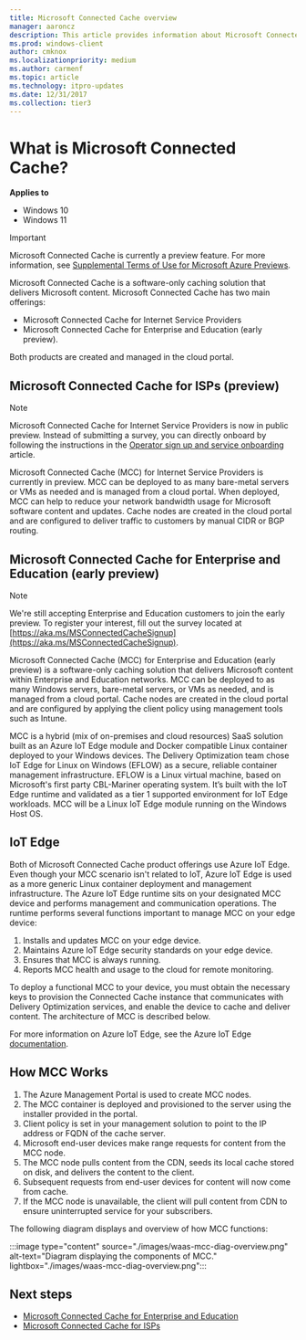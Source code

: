 ```yaml
---
title: Microsoft Connected Cache overview
manager: aaroncz
description: This article provides information about Microsoft Connected Cache (MCC), a software-only caching solution.
ms.prod: windows-client
author: cmknox
ms.localizationpriority: medium
ms.author: carmenf
ms.topic: article
ms.technology: itpro-updates
ms.date: 12/31/2017
ms.collection: tier3
---
```


# What is Microsoft Connected Cache?

**Applies to**

- Windows 10
- Windows 11

> [!IMPORTANT]
> Microsoft Connected Cache is currently a preview feature. For more information, see [Supplemental Terms of Use for Microsoft Azure Previews](https://azure.microsoft.com/support/legal/preview-supplemental-terms/).

Microsoft Connected Cache is a software-only caching solution that delivers Microsoft content. Microsoft Connected Cache has two main offerings:
- Microsoft Connected Cache for Internet Service Providers 
- Microsoft Connected Cache for Enterprise and Education (early preview). 

Both products are created and managed in the cloud portal.

## Microsoft Connected Cache for ISPs (preview)

> [!NOTE]
> Microsoft Connected Cache for Internet Service Providers is now in public preview. Instead of submitting a survey, you can directly onboard by following the instructions in the [Operator sign up and service onboarding](mcc-isp-signup.md) article.

Microsoft Connected Cache (MCC) for Internet Service Providers is currently in preview. MCC can be deployed to as many bare-metal servers or VMs as needed and is managed from a cloud portal. When deployed, MCC can help to reduce your network bandwidth usage for Microsoft software content and updates. Cache nodes are created in the cloud portal and are configured to deliver traffic to customers by manual CIDR or BGP routing.

## Microsoft Connected Cache for Enterprise and Education (early preview)

> [!NOTE]
> We're still accepting Enterprise and Education customers to join the early preview. To register your interest, fill out the survey located at [https://aka.ms/MSConnectedCacheSignup](https://aka.ms/MSConnectedCacheSignup).

Microsoft Connected Cache (MCC) for Enterprise and Education (early preview) is a software-only caching solution that delivers Microsoft content within Enterprise and Education networks. MCC can be deployed to as many Windows servers, bare-metal servers, or VMs as needed, and is managed from a cloud portal. Cache nodes are created in the cloud portal and are configured by applying the client policy using management tools such as Intune.

MCC is a hybrid (mix of on-premises and cloud resources) SaaS solution built as an Azure IoT Edge module and Docker compatible Linux container deployed to your Windows devices. The Delivery Optimization team chose IoT Edge for Linux on Windows (EFLOW) as a secure, reliable container management infrastructure. EFLOW is a Linux virtual machine, based on Microsoft's first party CBL-Mariner operating system. It’s built with the IoT Edge runtime and validated as a tier 1 supported environment for IoT Edge workloads. MCC will be a Linux IoT Edge module running on the Windows Host OS.  

## IoT Edge 

Both of Microsoft Connected Cache product offerings use Azure IoT Edge. Even though your MCC scenario isn't related to IoT, Azure IoT Edge is used as a more generic Linux container deployment and management infrastructure. The Azure IoT Edge runtime sits on your designated MCC device and performs management and communication operations. The runtime performs several functions important to manage MCC on your edge device:

1. Installs and updates MCC on your edge device.
1. Maintains Azure IoT Edge security standards on your edge device.
1. Ensures that MCC is always running.
1. Reports MCC health and usage to the cloud for remote monitoring.
  
To deploy a functional MCC to your device, you must obtain the necessary keys to provision the Connected Cache instance that communicates with Delivery Optimization services, and enable the device to cache and deliver content. The architecture of MCC is described below.
  
For more information on Azure IoT Edge, see the Azure IoT Edge [documentation](/azure/iot-edge/about-iot-edge).

## How MCC Works  

1. The Azure Management Portal is used to create MCC nodes.
1. The MCC container is deployed and provisioned to the server using the installer provided in the portal.
1. Client policy is set in your management solution to point to the IP address or FQDN of the cache server.
1. Microsoft end-user devices make range requests for content from the MCC node.
1. The MCC node pulls content from the CDN, seeds its local cache stored on disk, and delivers the content to the client.
1. Subsequent requests from end-user devices for content will now come from cache.
1. If the MCC node is unavailable, the client will pull content from CDN to ensure uninterrupted service for your subscribers.

The following diagram displays and overview of how MCC functions:

:::image type="content" source="./images/waas-mcc-diag-overview.png" alt-text="Diagram displaying the components of MCC." lightbox="./images/waas-mcc-diag-overview.png":::

## Next steps

- [Microsoft Connected Cache for Enterprise and Education](mcc-enterprise-prerequisites.md)
- [Microsoft Connected Cache for ISPs](mcc-isp-signup.md)
